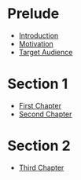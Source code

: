 # Prelude

- [Introduction]()
- [Motivation]()
- [Target Audience]()

# Section 1

- [First Chapter]()
- [Second Chapter]()

# Section 2

- [Third Chapter]()
